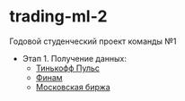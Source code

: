 # trading-ml-2

Годовой студенческий проект команды №1

* Этап 1. Получение данных:
    - [Тинькофф Пульс](/data/tinkoff_puls.ipynb)
    - [Финам]()
    - [Московская биржа]()

